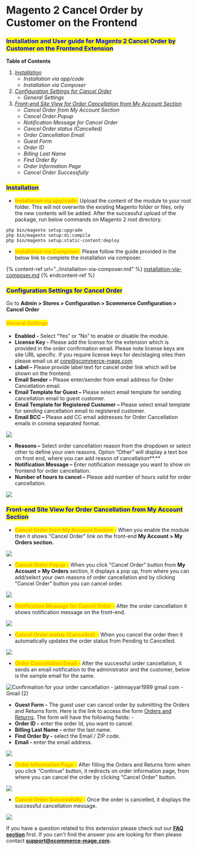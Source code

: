 # Magento 2 Cancel Order by Customer on the Frontend

### <mark style="color:blue;">Installation and User guide for Magento 2 Cancel Order by Customer on the Frontend Extension</mark>

**Table of Contents**

1. [_Installation_ ](magento-2-cancel-order-by-customer-on-the-frontend.md#\_bookmark0)
   * _Installation via app/code_&#x20;
   * _Installation via Composer_
2. [_Configuration Settings for Cancel Order_ ](magento-2-cancel-order-by-customer-on-the-frontend.md#\_bookmark3)
   * _General Settings_&#x20;
3. [_Front-end Site View for Order Cancellation from My Account Section_ ](magento-2-cancel-order-by-customer-on-the-frontend.md#\_bookmark5)
   * _Cancel Order from My Account Section_&#x20;
   * _Cancel Order Popup_&#x20;
   * _Notification Message for Cancel Order_&#x20;
   * _Cancel Order status (Cancelled)_&#x20;
   * _Order Cancellation Email_&#x20;
   * _Guest Form_&#x20;
   * _Order ID_&#x20;
   * _Billing Last Name_&#x20;
   * _Find Order By_&#x20;
   * _Order Information Page_&#x20;
   * _Cancel Order Successfully_&#x20;

### <mark style="color:blue;">Installation</mark> <a href="#_bookmark0" id="_bookmark0"></a>

* <mark style="color:orange;">**Installation via app/code:**</mark> Upload the content of the module to your root folder. This will not overwrite the existing Magento folder or files, only the new contents will be added. After the successful upload of the package, run below commands on Magento 2 root directory.

```
php bin/magento setup:upgrade
php bin/magento setup:di:compile
php bin/magento setup:static-content:deploy
```

* <mark style="color:orange;">**Installation via Composer:**</mark> Please follow the guide provided in the below link to complete the installation via composer.

{% content-ref url="../installation-via-composer.md" %}
[installation-via-composer.md](../installation-via-composer.md)
{% endcontent-ref %}

### <mark style="color:blue;">Configuration Settings for Cancel Order</mark> <a href="#_bookmark3" id="_bookmark3"></a>

Go to **Admin > Stores > Configuration > Scommerce Configuration > Cancel Order**

#### <mark style="color:orange;">General Settings</mark> <a href="#_bookmark4" id="_bookmark4"></a>

* **Enabled -** Select “Yes” or “No” to enable or disable the module.
* **License Key -** Please add the license for the extension which is provided in the order confirmation email. Please note license keys are site URL specific. If you require license keys for dev/staging sites then please email us at [core@scommerce-mage.com](mailto:core@scommerce-mage.com)
* **Label –** Please provide label text for cancel order link which will be shown on the frontend.
* **Email Sender –** Please enter/sender from email address for Order Cancellation email.
* **Email Template for Guest –** Please select email template for sending cancellation email to guest customer.
* **Email Template for Registered Customer –** Please select email template for sending cancellation email to registered customer.
* **Email BCC –** Please add CC email addresses for Order Cancellation emails in comma separated format.

![](../../.gitbook/assets/cancel\_general.jpg)

* **Reasons –** Select order cancellation reason from the dropdown or select other to define your own reasons. Option “Other” will display a text box on front end, where you can add reason of cancellation**.**
* **Notification Message –** Enter notification message you want to show on frontend for order cancellation.
* **Number of hours to cancel –** Please add number of hours valid for order cancellation.

![](../../.gitbook/assets/cancel\_general2.jpg)

### <mark style="color:blue;">Front-end Site View for Order Cancellation from My Account Section</mark> <a href="#_bookmark5" id="_bookmark5"></a>

* <mark style="color:orange;">**Cancel Order from My Account Section -**</mark> When you enable the module then it shows "Cancel Order" link on the front-end **My Account > My Orders section.**

![](<../../.gitbook/assets/3 (18)>)

* <mark style="color:orange;">**Cancel Order Popup -**</mark> When you click "Cancel Order" button from **My Account > My Orders** section, it displays a pop up, from where you can add/select your own reasons of order cancellation and by clicking "Cancel Order" button you can cancel order.

![](<../../.gitbook/assets/4 (1)>)

* <mark style="color:orange;">**Notification Message for Cancel Order -**</mark> After the order cancellation it shows notification message on the front-end.

![](<../../.gitbook/assets/5 (24)>)

* <mark style="color:orange;">**Cancel Order status (Cancelled) -**</mark> When you cancel the order then it automatically updates the order status from Pending to Cancelled.

![](<../../.gitbook/assets/6 (6)>)

* <mark style="color:orange;">**Order Cancellation Email -**</mark> After the successful order cancellation, it sends an email notification to the administrator and the customer, below is the sample email for the same.

![Confirmation for your order cancellation - jatinnayyar1999 gmail com - Gmail (2)](<../../.gitbook/assets/7 (7)>)

* **Guest Form -** The guest user can cancel order by submitting the Orders and Returns form. Here is the link to access the form [Orders and Returns](http://demo2.scommerce-mage.co.uk/sales/guest/form/). The form will have the following fields: -
* **Order ID -** enter the order Id, you want to cancel.
* **Billing Last Name -** enter the last name.
* **Find Order By -** select the Email / ZIP code.
* **Email -** enter the email address.

![](<../../.gitbook/assets/8 (2)>)

* <mark style="color:orange;">**Order Information Page -**</mark> After filling the Orders and Returns form when you click “Continue” button, it redirects on order information page, from where you can cancel the order by clicking “Cancel Order” button.

![](<../../.gitbook/assets/9 (44)>)

* <mark style="color:orange;">**Cancel Order Successfully -**</mark> Once the order is cancelled, it displays the successful cancellation message.

![](<../../.gitbook/assets/10 (15)>)

If you have a question related to this extension please check out our [**FAQ section**](https://www.scommerce-mage.com/magento-2-cancel-order.html#faq) first. If you can't find the answer you are looking for then please contact [**support@scommerce-mage.com**](mailto:core@scommerce-mage.com)**.**
